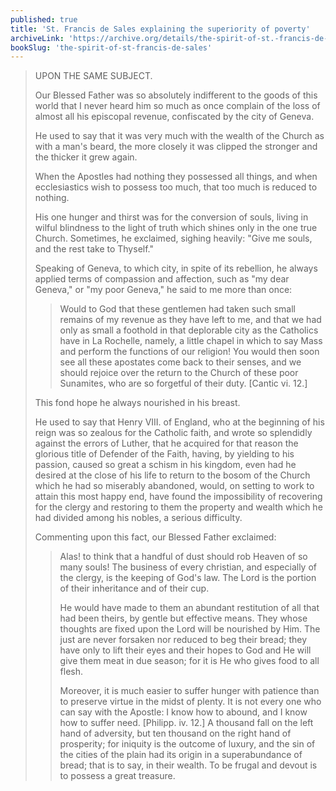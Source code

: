 ```yaml
---
published: true
title: 'St. Francis de Sales explaining the superiority of poverty'
archiveLink: 'https://archive.org/details/the-spirit-of-st.-francis-de-sales/page/134?view=theater'
bookSlug: 'the-spirit-of-st-francis-de-sales'
---
```


> UPON THE SAME SUBJECT.
> 
> Our Blessed Father was so absolutely indifferent to the goods of this world that I never heard him so much as once complain of the loss of almost all his episcopal revenue, confiscated by the city of Geneva.
> 
> He used to say that it was very much with the wealth of the Church as with a man's beard, the more closely it was clipped the stronger and the thicker it grew again.
> 
> When the Apostles had nothing they possessed all things, and when ecclesiastics wish to possess too much, that too much is reduced to nothing.
> 
> His one hunger and thirst was for the conversion of souls, living in wilful blindness to the light of truth which shines only in the one true Church. Sometimes, he exclaimed, sighing heavily: "Give me souls, and the rest take to Thyself."
> 
> Speaking of Geneva, to which city, in spite of its rebellion, he always applied terms of compassion and affection, such as "my dear Geneva," or "my poor Geneva," he said to me more than once:
> 
>> Would to God that these gentlemen had taken such small remains of my revenue as they have left to me, and that we had only as small a foothold in that deplorable city as the Catholics have in La Rochelle, namely, a little chapel in which to say Mass and perform the functions of our religion! You would then soon see all these apostates come back to their senses, and we should rejoice over the return to the Church of these poor Sunamites, who are so forgetful of their duty. [Cantic vi. 12.]
> 
> This fond hope he always nourished in his breast.
> 
> He used to say that Henry VIII. of England, who at the beginning of his reign was so zealous for the Catholic faith, and wrote so splendidly against the errors of Luther, that he acquired for that reason the glorious title of Defender of the Faith, having, by yielding to his passion, caused so great a schism in his kingdom, even had he desired at the close of his life to return to the bosom of the Church which he had so miserably abandoned, would, on setting to work to attain this most happy end, have found the impossibility of recovering for the clergy and restoring to them the property and wealth which he had divided among his nobles, a serious difficulty.
> 
> Commenting upon this fact, our Blessed Father exclaimed:
> 
>> Alas! to think that a handful of dust should rob Heaven of so many souls! The business of every christian, and especially of the clergy, is the keeping of God's law. The Lord is the portion of their inheritance and of their cup.
>>
>> He would have made to them an abundant restitution of all that had been theirs, by gentle but effective means. They whose thoughts are fixed upon the Lord will be nourished by Him. The just are never forsaken nor reduced to beg their bread; they have only to lift their eyes and their hopes to God and He will give them meat in due season; for it is He who gives food to all flesh.
>>
>> Moreover, it is much easier to suffer hunger with patience than to preserve virtue in the midst of plenty. It is not every one who can say with the Apostle: I know how to abound, and I know how to suffer need. [Philipp. iv. 12.] A thousand fall on the left hand of adversity, but ten thousand on the right hand of prosperity; for iniquity is the outcome of luxury, and the sin of the cities of the plain had its origin in a superabundance of bread; that is to say, in their wealth. To be frugal and devout is to possess a great treasure.

